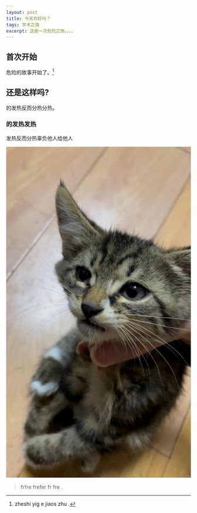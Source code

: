 ```yaml
---
layout: post
title: 今天你好吗？
tags: 学术之路
excerpt: 这是一次危险之旅。。。。
---
```


## 首次开始

危险的故事开始了。[^1]

## 还是这样吗?

的发热反而分热分热。

### 的发热发热

发热反而分热辜负他人给他人

![img](/img/2023-2-8/1.jpg)

> frfre frefer fr fre .


[^1]: zheshi yig e jiaos zhu .
